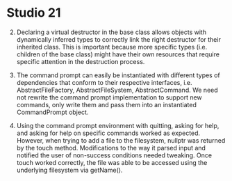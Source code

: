 # Studio 21

2. Declaring a virtual destructor in the base class allows objects with dynamically inferred types to correctly link the right destructor for their inherited class.
   This is important because more specific types (i.e. children of the base class) might have their own resources that require specific attention in the destruction process.

3. The command prompt can easily be instantiated with different types of dependencies that conform to their respective interfaces, i.e. AbstractFileFactory, AbstractFileSystem, AbstractCommand.
   We need not rewrite the command prompt implementation to support new commands, only write them and pass them into an instantiated CommandPrompt object.

4. Using the command prompt environment with quitting, asking for help, and asking for help on specific commands worked as expected.
   However, when trying to add a file to the filesystem, nullptr was returned by the touch method. Modifications to the way it parsed input and notified the user of non-success conditions needed tweaking.
   Once touch worked correctly, the file was able to be accessed using the underlying filesystem via getName().